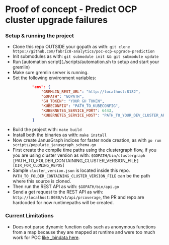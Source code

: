 # Proof of concept - Predict OCP cluster upgrade failures

### Setup & running the project

- Clone this repo OUTSIDE your gopath as with: `git clone https://github.com/fabric8-analytics/poc-ocp-upgrade-prediction`
- Init submodules as with: `git submodule init && git submodule update`
- Run [automation script](./scripts/automation.sh to setup and start your gremlin)
- Make sure gremlin server is running.
- Set the following environment variables: 
```json
            "env": {
                "GREMLIN_REST_URL": "http://localhost:8182",
                "GOPATH": "GOPATH",
                "GH_TOKEN": "YOUR_GH_TOKEN",
                "KUBECONFIG": "PATH_TO_KUBECONFIG",
                "KUBERNETES_SERVICE_PORT": 6443,
                "KUBERNETES_SERVICE_HOST": "PATH_TO_YOUR_DEV_CLUSTER_API"
            }
```
- Build the project with: `make build`
- Install both the binaries as with: `make install`
- Now create JanusGraph indices for faster node creation, as with `go run scripts/populate_janusgraph_schema.go`
- First create the compile time paths using the clustergraph flow, if you you are using cluster version  as with: `$GOPATH/bin/clustergraph [`PATH_TO_FOLDER_CONTAINING_CLUSTER_VERSION_FILE`] [DIR_FOR_CLONING_REPOS]`
- Sample `cluster_version.json` is located inside this repo. `PATH_TO_FOLDER_CONTAINING_CLUSTER_VERSION_FILE` can be the path where this source is cloned.
- Then run the REST API as with: `$GOPATH/bin/api.go`
- Send a get request to the REST API as with: `http://localhost:8080/v1/api/prcoverage`, the PR and repo are hardcoded for now runtimepaths will be created.


### Current Limitations

* Does not parse dynamic function calls such as anonymous functions from a map because they are mapped at runtime and were too much work for POC [like _bindata here](https://github.com/openshift/machine-config-operator/blob/master/pkg/operator/assets/bindata.go#L1195).
